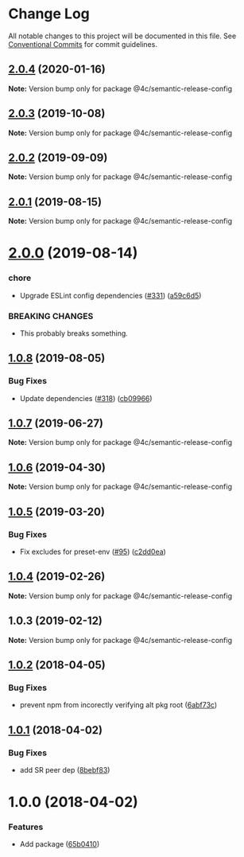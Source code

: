 # Change Log

All notable changes to this project will be documented in this file.
See [Conventional Commits](https://conventionalcommits.org) for commit guidelines.

## [2.0.4](https://github.com/4Catalyzer/javascript/compare/@4c/semantic-release-config@2.0.3...@4c/semantic-release-config@2.0.4) (2020-01-16)

**Note:** Version bump only for package @4c/semantic-release-config





## [2.0.3](https://github.com/4Catalyzer/javascript/compare/@4c/semantic-release-config@2.0.2...@4c/semantic-release-config@2.0.3) (2019-10-08)

**Note:** Version bump only for package @4c/semantic-release-config





## [2.0.2](https://github.com/4Catalyzer/javascript/compare/@4c/semantic-release-config@2.0.1...@4c/semantic-release-config@2.0.2) (2019-09-09)

**Note:** Version bump only for package @4c/semantic-release-config





## [2.0.1](https://github.com/4Catalyzer/javascript/compare/@4c/semantic-release-config@2.0.0...@4c/semantic-release-config@2.0.1) (2019-08-15)

**Note:** Version bump only for package @4c/semantic-release-config





# [2.0.0](https://github.com/4Catalyzer/javascript/compare/@4c/semantic-release-config@1.0.8...@4c/semantic-release-config@2.0.0) (2019-08-14)


### chore

* Upgrade ESLint config dependencies ([#331](https://github.com/4Catalyzer/javascript/issues/331)) ([a59c6d5](https://github.com/4Catalyzer/javascript/commit/a59c6d5))


### BREAKING CHANGES

* This probably breaks something.





## [1.0.8](https://github.com/4Catalyzer/javascript/compare/@4c/semantic-release-config@1.0.7...@4c/semantic-release-config@1.0.8) (2019-08-05)


### Bug Fixes

* Update dependencies ([#318](https://github.com/4Catalyzer/javascript/issues/318)) ([cb09966](https://github.com/4Catalyzer/javascript/commit/cb09966))





## [1.0.7](https://github.com/4Catalyzer/javascript/compare/@4c/semantic-release-config@1.0.6...@4c/semantic-release-config@1.0.7) (2019-06-27)

**Note:** Version bump only for package @4c/semantic-release-config





## [1.0.6](https://github.com/4Catalyzer/javascript/compare/@4c/semantic-release-config@1.0.5...@4c/semantic-release-config@1.0.6) (2019-04-30)

**Note:** Version bump only for package @4c/semantic-release-config





## [1.0.5](https://github.com/4Catalyzer/javascript/compare/@4c/semantic-release-config@1.0.4...@4c/semantic-release-config@1.0.5) (2019-03-20)


### Bug Fixes

* Fix excludes for preset-env ([#95](https://github.com/4Catalyzer/javascript/issues/95)) ([c2dd0ea](https://github.com/4Catalyzer/javascript/commit/c2dd0ea))





## [1.0.4](https://github.com/4Catalyzer/javascript/compare/@4c/semantic-release-config@1.0.3...@4c/semantic-release-config@1.0.4) (2019-02-26)

**Note:** Version bump only for package @4c/semantic-release-config





## 1.0.3 (2019-02-12)

**Note:** Version bump only for package @4c/semantic-release-config





<a name="1.0.2"></a>
## [1.0.2](https://github.com/4Catalyzer/4c-semantic-release-config/compare/v1.0.1...v1.0.2) (2018-04-05)


### Bug Fixes

* prevent npm from incorectly verifying alt pkg root ([6abf73c](https://github.com/4Catalyzer/4c-semantic-release-config/commit/6abf73c))

<a name="1.0.1"></a>
## [1.0.1](https://github.com/4Catalyzer/4c-semantic-release-config/compare/v1.0.0...v1.0.1) (2018-04-02)


### Bug Fixes

* add SR peer dep ([8bebf83](https://github.com/4Catalyzer/4c-semantic-release-config/commit/8bebf83))

<a name="1.0.0"></a>

# 1.0.0 (2018-04-02)

### Features

* Add package ([65b0410](https://github.com/4Catalyzer/4c-semantic-release-config/commit/65b0410))
